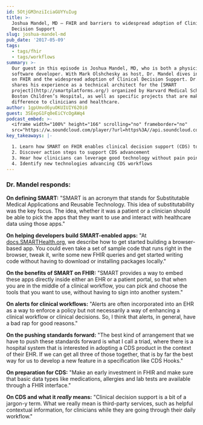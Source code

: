 ```yaml
---
id: 5OtjGM3nziIciaGUYYuIug
title: >-
  Joshua Mandel, MD — FHIR and barriers to widespread adoption of Clinical
  Decision Support
slug: joshua-mandel-md
pub_date: '2017-05-09'
tags:
  - tags/fhir
  - tags/workflows
summary: >-
  Our guest in this episode is Joshua Mandel, MD, who is both a physician and
  software developer. With Mark Olshchesky as host, Dr. Mandel dives into SMART
  on FHIR and the widespread adoption of Clinical Decision Support. Dr. Mandel
  shares his experience as a technical architect for the [SMART
  project](http://smartplatforms.org/) organized by Harvard Medical School and
  Boston Children’s Hospital, as well as specific projects that are making a
  difference to clinicians and healthcare.
author: 1gpUmvd6yuOKUIUIY620i0
guest: 3SEepG1Fq0eEiCYcOgAWq4
podcast_embed: >-
  <iframe width="100%" height="166" scrolling="no" frameborder="no"
  src="https://w.soundcloud.com/player/?url=https%3A//api.soundcloud.com/tracks/321783446&amp;color=0066cc&amp;auto_play=false&amp;hide_related=false&amp;show_comments=true&amp;show_user=true&amp;show_reposts=false"></iframe>
key_takeaways: |-

  1. Learn how SMART on FHIR enables clinical decision support (CDS) tools
  2. Discover action steps to support CDS advancement 
  3. Hear how clinicians can leverage good technology without pain points
  4. Identify new technologies advancing CDS workflows
---
```

### Dr. Mandel responds:

**On defining SMART:** "SMART is an acronym that stands for Substitutable Medical Applications and Reusable Technology. This idea of substitutability was the key focus. The idea, whether it was a patient or a clinician should be able to pick the apps that they want to use and interact with healthcare data using those apps." 

**On helping developers build SMART-enabled apps:** "At [docs.SMARTHealth.org](http://docs.smarthealth.org), we describe how to get started building  a browser-based app. You could even take a set of sample code that runs right in the browser, tweak it, write some new FHIR queries and get started writing code without having to download or installing packages locally."

**On the benefits of SMART on FHIR:** "SMART provides a way to embed these apps directly inside either an EHR or a patient portal, so that when you are in the middle of a clinical workflow, you can pick and choose the tools that you want to use, without having to sign into another system."

**On alerts for clinical workflows:** "Alerts are often incorporated into an EHR as a way to enforce a policy but not necessarily a way of enhancing a clinical workflow or clinical decisions. So, I think that alerts, in general, have a bad rap for good reasons."

**On the pushing standards forward:** "The best kind of arrangement that we have to push these standards forward is what I call a triad, where there is a hospital system that is interested in adopting a CDS product in the context of their EHR. If we can get all three of those together, that is by far the best way for us to develop a new feature in a specification like CDS Hooks." 

**On preparation for CDS:** "Make an early investment in FHIR and make sure that basic data types like medications, allergies and lab tests are available through a FHIR interface." 

**On CDS and what it _really_ means:** "Clinical decision support is a bit of a jargon-y term. What we really mean is third-party services, such as helpful contextual information, for clinicians while they are going through their daily workflow." 
  